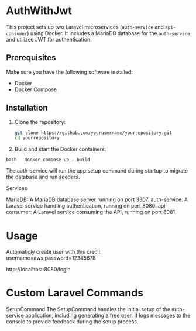 # AuthWithJwt 

This project sets up two Laravel microservices (`auth-service` and `api-consumer`) using Docker. It includes a MariaDB database for the `auth-service` and utilizes JWT for authentication.

## Prerequisites

Make sure you have the following software installed:

- Docker
- Docker Compose

## Installation

1. Clone the repository:

   ```bash
   git clone https://github.com/yourusername/yourrepository.git
   cd yourrepository
   ```
2. Build and start the Docker containers:

```bash   docker-compose up --build ```

The auth-service will run the app:setup command during startup to migrate the database and run seeders.

Services

MariaDB: A MariaDB database server running on port 3307.
auth-service: A Laravel service handling authentication, running on port 8080.
api-consumer: A Laravel service consuming the API, running on port 8081.

# Usage

Automaticly create user with this cred : username=aws,password=12345678

http://localhost:8080/login

# Custom Laravel Commands

SetupCommand
The SetupCommand handles the initial setup of the auth-service application, including generating a free user. It logs messages to the console to provide feedback during the setup process.
```bash php artisan app:setup